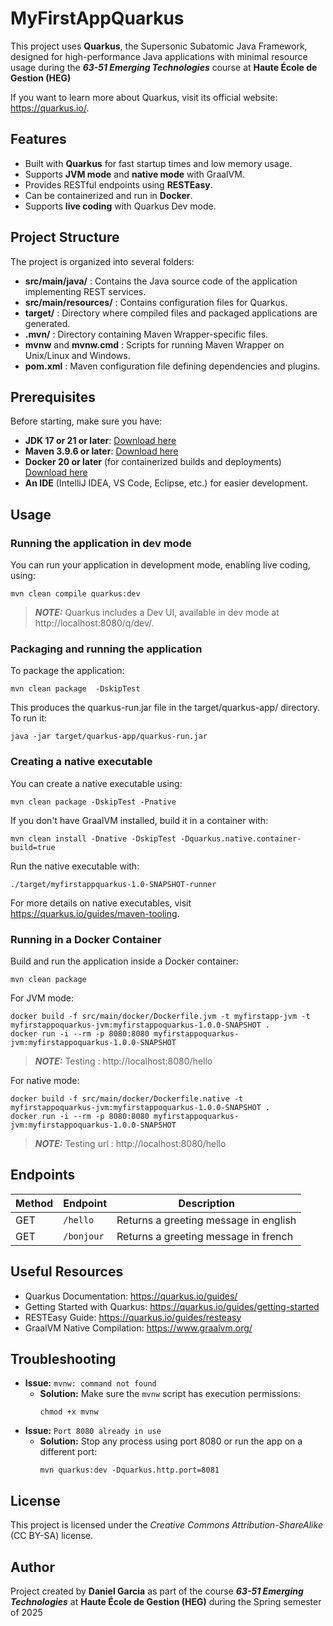 
# MyFirstAppQuarkus

This project uses **Quarkus**, the Supersonic Subatomic Java Framework, designed for high-performance Java applications with minimal resource usage during the ***63-51 Emerging Technologies*** course at **Haute École de Gestion (HEG)**

If you want to learn more about Quarkus, visit its official website: <https://quarkus.io/>.

## Features
- Built with **Quarkus** for fast startup times and low memory usage.
- Supports **JVM mode** and **native mode** with GraalVM.
- Provides RESTful endpoints using **RESTEasy**.
- Can be containerized and run in **Docker**.
- Supports **live coding** with Quarkus Dev mode.

## Project Structure
The project is organized into several folders:
- **src/main/java/** : Contains the Java source code of the application implementing REST services.
- **src/main/resources/** : Contains configuration files for Quarkus.
- **target/** : Directory where compiled files and packaged applications are generated.
- **.mvn/** : Directory containing Maven Wrapper-specific files.
- **mvnw** and **mvnw.cmd** : Scripts for running Maven Wrapper on Unix/Linux and Windows.
- **pom.xml** : Maven configuration file defining dependencies and plugins.

## Prerequisites
Before starting, make sure you have:
- **JDK 17 or 21 or later**: [Download here](https://openjdk.org)
- **Maven 3.9.6 or later**: [Download here](https://maven.apache.org/download.cgi)
- **Docker 20 or later** (for containerized builds and deployments) [Download here](https://www.docker.com)
- **An IDE** (IntelliJ IDEA, VS Code, Eclipse, etc.) for easier development.

## Usage
### Running the application in dev mode
You can run your application in development mode, enabling live coding, using:
```shell
mvn clean compile quarkus:dev
```
> **_NOTE:_** Quarkus includes a Dev UI, available in dev mode at http://localhost:8080/q/dev/.

### Packaging and running the application
To package the application:
```shell
mvn clean package  -DskipTest
```
This produces the quarkus-run.jar file in the target/quarkus-app/ directory. To run it:
```shell
java -jar target/quarkus-app/quarkus-run.jar
```

### Creating a native executable
You can create a native executable using:
```shell
mvn clean package -DskipTest -Pnative
```
If you don't have GraalVM installed, build it in a container with:
```shell
mvn clean install -Dnative -DskipTest -Dquarkus.native.container-build=true
```
Run the native executable with:
```shell
./target/myfirstappquarkus-1.0-SNAPSHOT-runner
```
For more details on native executables, visit https://quarkus.io/guides/maven-tooling.

### Running in a Docker Container
Build and run the application inside a Docker container:
```shell
mvn clean package
```
For JVM mode:
```shell
docker build -f src/main/docker/Dockerfile.jvm -t myfirstapp-jvm -t myfirstappoquarkus-jvm:myfirstappoquarkus-1.0.0-SNAPSHOT .
docker run -i --rm -p 8080:8080 myfirstappoquarkus-jvm:myfirstappoquarkus-1.0.0-SNAPSHOT
```
> **_NOTE:_** Testing : http://localhost:8080/hello

For native mode:
```shell
docker build -f src/main/docker/Dockerfile.native -t myfirstappoquarkus-jvm:myfirstappoquarkus-1.0.0-SNAPSHOT .
docker run -i --rm -p 8080:8080 myfirstappoquarkus-jvm:myfirstappoquarkus-1.0.0-SNAPSHOT
```
> **_NOTE:_** Testing url : http://localhost:8080/hello

## Endpoints
| Method | Endpoint         | Description            |
|--------|------------------|------------------------|
| GET    | `/hello`         | Returns a greeting message in english |
| GET    | `/bonjour`       | Returns a greeting message in french |

## Useful Resources
- Quarkus Documentation: https://quarkus.io/guides/
- Getting Started with Quarkus: https://quarkus.io/guides/getting-started
- RESTEasy Guide: https://quarkus.io/guides/resteasy
- GraalVM Native Compilation: https://www.graalvm.org/

## Troubleshooting
- **Issue:** `mvnw: command not found`
  - **Solution:** Make sure the `mvnw` script has execution permissions:  
    ```shell
    chmod +x mvnw
    ```
- **Issue:** `Port 8080 already in use`
  - **Solution:** Stop any process using port 8080 or run the app on a different port:
    ```shell
    mvn quarkus:dev -Dquarkus.http.port=8081
    ```

## License
This project is licensed under the *Creative Commons Attribution-ShareAlike* (CC BY-SA) license.

## Author
Project created by **Daniel Garcia** as part of the course ***63-51 Emerging Technologies*** at **Haute École de Gestion (HEG)** during the Spring semester of 2025


